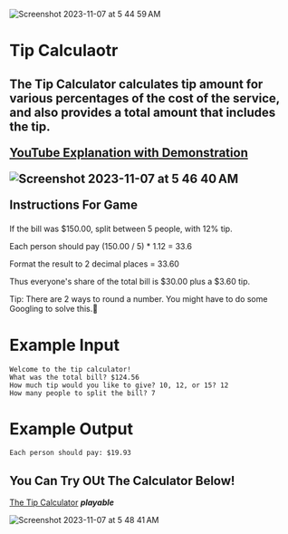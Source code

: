 
![Screenshot 2023-11-07 at 5 44 59 AM](https://github.com/EricMcclellan1/Tip-Calculator/assets/147299619/934ca10d-48bc-44f4-bbc6-f26a7a512d1e)

<h1> Tip Calculaotr </h1>

<h2>The Tip Calculator calculates tip amount for various percentages of the cost of the service, and also provides a total amount that includes the tip. </br>

[YouTube Explanation with Demonstration](https://www.youtube.com/watch?v=DRcpWJuhywg)



![Screenshot 2023-11-07 at 5 46 40 AM](https://github.com/EricMcclellan1/Tip-Calculator/assets/147299619/46118d24-6b35-44c5-8c2e-8632bd895f69)


Instructions For Game </h2>
If the bill was $150.00, split between 5 people, with 12% tip. 

Each person should pay (150.00 / 5) * 1.12 = 33.6

Format the result to 2 decimal places = 33.60

Thus everyone's share of the total bill is $30.00 plus a $3.60 tip.

Tip: There are 2 ways to round a number. You might have to do some Googling to solve this.💪


# Example Input

```
Welcome to the tip calculator!
What was the total bill? $124.56
How much tip would you like to give? 10, 12, or 15? 12
How many people to split the bill? 7
```

# Example Output

```
Each person should pay: $19.93
```




<h2>You Can Try OUt The Calculator Below!</h2>

[The Tip Calculator](https://replit.com/@Cyberhawks/Tip-Calculator#main.py) <i><b>playable</i></b>
  


![Screenshot 2023-11-07 at 5 48 41 AM](https://github.com/EricMcclellan1/Tip-Calculator/assets/147299619/87613c26-0843-4d54-8e1b-566acf6586b6)

